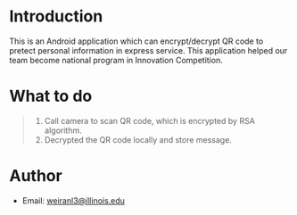 # Introduction

This is an Android application which can encrypt/decrypt QR code to pretect personal information in express service. This application helped our team become national program in Innovation Competition.

# What to do

> 1. Call camera to scan QR code, which is encrypted by RSA algorithm.
> 2. Decrypted the QR code locally and store message.

# Author
* Email: weiranl3@illinois.edu
